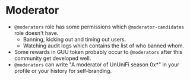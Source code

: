 # Moderator

- `@moderators` role has some permissions which `@moderator-candidates` role doesn't have.
  - Banning, kicking out and timing out users.
  - Watching audit logs which contains the list of who banned whom.
- Some rewards in GUU token probably occur to `@moderators` after this community get developed well.
- `@moderators` can write "A moderator of UnUniFi season 0x*" in your profile or your history for self-branding.
